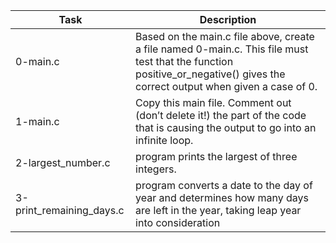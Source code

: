 | Task | Description |
| ---- | ----------- |
| 0-main.c | Based on the main.c file above, create a file named 0-main.c. This file must test that the function positive\_or\_negative() gives the correct output when given a case of 0. |
| 1-main.c | Copy this main file. Comment out (don’t delete it!) the part of the code that is causing the output to go into an infinite loop. |
| 2-largest\_number.c | program prints the largest of three integers. |
| 3-print\_remaining\_days.c | program converts a date to the day of year and determines how many days are left in the year, taking leap year into consideration |

